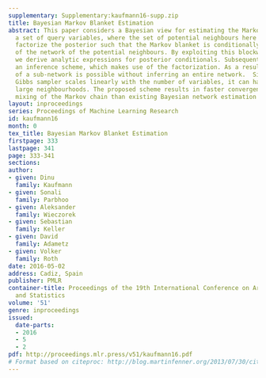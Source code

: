 ```yaml
---
supplementary: Supplementary:kaufmann16-supp.zip
title: Bayesian Markov Blanket Estimation
abstract: This paper considers a Bayesian view for estimating the Markov blanket of
  a set of query variables, where the set of potential neighbours here is big.  We
  factorize the posterior such that the Markov blanket is conditionally independent
  of the network of the potential neighbours. By exploiting this blockwise decoupling,
  we derive analytic expressions for posterior conditionals. Subsequently, we develop
  an inference scheme, which makes use of the factorization. As a result, estimation
  of a sub-network is possible without inferring an entire network.  Since the resulting
  Gibbs sampler scales linearly with the number of variables, it can handle relatively
  large neighbourhoods. The proposed scheme results in faster convergence and superior
  mixing of the Markov chain than existing Bayesian network estimation techniques.
layout: inproceedings
series: Proceedings of Machine Learning Research
id: kaufmann16
month: 0
tex_title: Bayesian Markov Blanket Estimation
firstpage: 333
lastpage: 341
page: 333-341
sections: 
author:
- given: Dinu
  family: Kaufmann
- given: Sonali
  family: Parbhoo
- given: Aleksander
  family: Wieczorek
- given: Sebastian
  family: Keller
- given: David
  family: Adametz
- given: Volker
  family: Roth
date: 2016-05-02
address: Cadiz, Spain
publisher: PMLR
container-title: Proceedings of the 19th International Conference on Artificial Intelligence
  and Statistics
volume: '51'
genre: inproceedings
issued:
  date-parts:
  - 2016
  - 5
  - 2
pdf: http://proceedings.mlr.press/v51/kaufmann16.pdf
# Format based on citeproc: http://blog.martinfenner.org/2013/07/30/citeproc-yaml-for-bibliographies/
---
```

